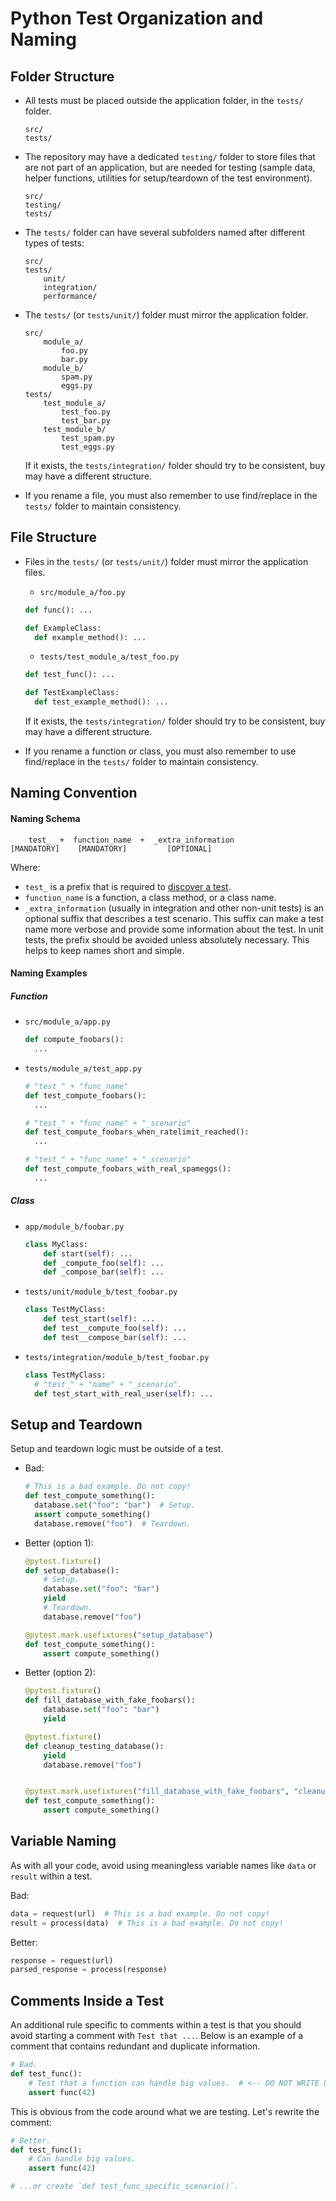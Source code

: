 # Python Test Organization and Naming

## Folder Structure

- All tests must be placed outside the application folder, in the `tests/` folder.
  ```
  src/
  tests/
  ```
- The repository may have a dedicated `testing/` folder to store files that are not part of an application, but are needed for testing (sample data, helper functions, utilities for setup/teardown of the test environment).
  ```
  src/
  testing/
  tests/
  ```
- The `tests/` folder can have several subfolders named after different types of tests:
  ```
  src/
  tests/
      unit/
      integration/
      performance/
  ```
- The `tests/` (or `tests/unit/`) folder must mirror the application folder.

  ```
  src/
      module_a/
          foo.py
          bar.py
      module_b/
          spam.py
          eggs.py
  tests/
      test_module_a/
          test_foo.py
          test_bar.py
      test_module_b/
          test_spam.py
          test_eggs.py
  ```

  If it exists, the `tests/integration/` folder should try to be consistent, buy may have a different structure.

- If you rename a file, you must also remember to use find/replace in the `tests/` folder to maintain consistency.

## File Structure

- Files in the `tests/` (or `tests/unit/`) folder must mirror the application files.

  - `src/module_a/foo.py`
  ```py
  def func(): ...

  def ExampleClass:
    def example_method(): ...
  ```

  - `tests/test_module_a/test_foo.py`
  ```py
  def test_func(): ...

  def TestExampleClass:
    def test_example_method(): ...
  ```

  If it exists, the `tests/integration/` folder should try to be consistent, buy may have a different structure.

- If you rename a function or class, you must also remember to use find/replace in the `tests/` folder to maintain consistency.

## Naming Convention

#### Naming Schema

```
    test_  +  function_name  +  _extra_information
[MANDATORY]    [MANDATORY]         [OPTIONAL]
```

Where:

- `test_` is a prefix that is required to [discover a test](https://docs.pytest.org/en/stable/explanation/goodpractices.html#conventions-for-python-test-discovery).
- `function_name` is a function, a class method, or a class name.
- `_extra_information` (usually in integration and other non-unit tests) is an optional suffix that describes a test scenario. This suffix can make a test name more verbose and provide some information about the test. In unit tests, the prefix should be avoided unless absolutely necessary. This helps to keep names short and simple.

#### Naming Examples

##### Function

- `src/module_a/app.py`

  ```py
  def compute_foobars():
    ...
  ```

- `tests/module_a/test_app.py`

  ```py
  # "test_" + "func_name"
  def test_compute_foobars():
    ...

  # "test_" + "func_name" + "_scenario"
  def test_compute_foobars_when_ratelimit_reached():
    ...

  # "test_" + "func_name" + "_scenario"
  def test_compute_foobars_with_real_spameggs():
    ...
  ```

##### Class

- `app/module_b/foobar.py`

  ```py
  class MyClass:
      def start(self): ...
      def _compute_foo(self): ...
      def _compose_bar(self): ...
  ```

- `tests/unit/module_b/test_foobar.py`

  ```py
  class TestMyClass:
      def test_start(self): ...
      def test__compute_foo(self): ...
      def test__compose_bar(self): ...
  ```

- `tests/integration/module_b/test_foobar.py`
  ```py
  class TestMyClass:
    # "test_" + "name" + "_scenario".
    def test_start_with_real_user(self): ...
  ```

## Setup and Teardown

Setup and teardown logic must be outside of a test.

- Bad:
  ```py
  # This is a bad example. Do not copy!
  def test_compute_something():
    database.set("foo": "bar")  # Setup.
    assert compute_something()
    database.remove("foo")  # Teardown.
  ```
- Better (option 1):

  ```py
  @pytest.fixture()
  def setup_database():
      # Setup.
      database.set("foo": "bar")
      yield
      # Teardown.
      database.remove("foo")

  @pytest.mark.usefixtures("setup_database")
  def test_compute_something():
      assert compute_something()
  ```

- Better (option 2):

  ```py
  @pytest.fixture()
  def fill_database_with_fake_foobars():
      database.set("foo": "bar")
      yield

  @pytest.fixture()
  def cleanup_testing_database():
      yield
      database.remove("foo")


  @pytest.mark.usefixtures("fill_database_with_fake_foobars", "cleanup_testing_database")
  def test_compute_something():
      assert compute_something()
  ```

## Variable Naming

As with all your code, avoid using meaningless variable names like `data` or `result` within a test.

Bad:

```py
data = request(url)  # This is a bad example. Do not copy!
result = process(data)  # This is a bad example. Do not copy!
```

Better:

```py
response = request(url)
parsed_response = process(response)
```

## Comments Inside a Test

An additional rule specific to comments within a test is that you should avoid starting a comment with `Test that ...`. Below is an example of a comment that contains redundant and duplicate information.

```py
# Bad.
def test_func():
    # Test that a function can handle big values.  # <-- DO NOT WRITE LIKE THIS!
    assert func(42)
```

This is obvious from the code around what we are testing. Let's rewrite the comment:

```py
# Better.
def test_func():
    # Can handle big values.
    assert func(42)

# ...or create `def test_func_specific_scenario()`.
```
